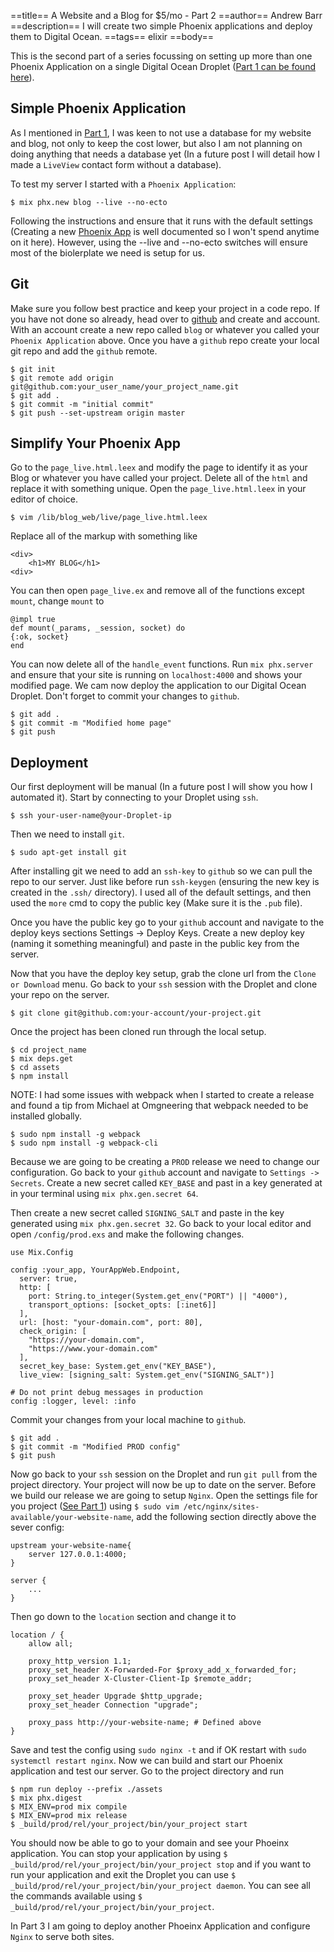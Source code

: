 ==title==
 A Website and a Blog for $5/mo - Part 2
==author==
 Andrew Barr
==description==
 I will create two simple Phoenix applications and deploy them to Digital Ocean. 
==tags==
 elixir
==body==


This is the second part of a series focussing on setting up more than one Phoenix Application on a single Digital Ocean Droplet (<span class="text-indigo-600">[Part 1 can be found here](https://andrewbarr.io/posts/website-and-blog-5-dolllars-a-month-p1)</span>).

## Simple Phoenix Application 

As I mentioned in <span class="text-indigo-600">[Part 1](https://andrewbarr.io/posts/website-and-blog-5-dolllars-a-month-p1)</span>, I was keen to not use a database for my website and blog, not only to keep the cost lower, but also I am not planning on doing anything that needs a database yet (In a future post I will detail how I made a `LiveView` contact form without a database).

To test my server I started with a `Phoenix Application`:

```
$ mix phx.new blog --live --no-ecto
```

Following the instructions and ensure that it runs with the default settings (Creating a new <span class="text-indigo-600">[Phoenix App](https://www.phoenixframework.org/)</span> is well documented so I won't spend anytime on it here). However, using the --live and --no-ecto switches will ensure most of the biolerplate we need is setup for us.


## Git 

Make sure you follow best practice and keep your project in a code repo. If you have not done so already, head over to <span class="text-indigo-600">[github](https://www.`github`.com)</span> and create and account. With an account create a new repo called `blog` or whatever you called your `Phoenix Application` above. Once you have a `github` repo create your local git repo and add the `github` remote.

```
$ git init
$ git remote add origin git@github.com:your_user_name/your_project_name.git
$ git add .
$ git commit -m "initial commit"
$ git push --set-upstream origin master
```

## Simplify Your Phoenix App

Go to the `page_live.html.leex` and modify the page to identify it as your Blog or whatever you have called your project. Delete all of the `html` and replace it with something unique. Open the `page_live.html.leex` in your editor of choice.

```
$ vim /lib/blog_web/live/page_live.html.leex
```

Replace all of the markup with something like

```
<div>
	<h1>MY BLOG</h1>
<div>
```

You can then open `page_live.ex` and remove all of the functions except `mount`, change  `mount` to 

```
@impl true
def mount(_params, _session, socket) do
{:ok, socket}
end

```

You can now delete all of the `handle_event` functions. Run `mix phx.server` and ensure that your site is running on `localhost:4000` and shows your modified page. We cam now deploy the application to our Digital Ocean Droplet. Don't forget to commit your changes to ``github``.

```
$ git add .
$ git commit -m "Modified home page"
$ git push
```

## Deployment

Our first deployment will be manual (In a future post I will show you how I automated it). Start by connecting to your Droplet using `ssh`. 

```
$ ssh your-user-name@your-Droplet-ip
```

Then we need to install `git`.

```
$ sudo apt-get install git
```

After installing git we need to add an `ssh-key` to `github` so we can pull the repo to our server. Just like before run `ssh-keygen` (ensuring the new key is created in the `.ssh/` directory). I used all of the default settings, and then used the `more` cmd to copy the public key (Make sure it is the `.pub` file). 

Once you have the public key go to your `github` account and navigate to the deploy keys sections Settings -> Deploy Keys. Create a new deploy key (naming it something meaningful) and paste in the public key from the server.

Now that you have the deploy key setup, grab the clone url from the `Clone or Download` menu. Go back to your `ssh` session with the Droplet and clone your repo on the server.

```
$ git clone git@github.com:your-account/your-project.git
```

Once the project has been cloned run through the local setup.

```
$ cd project_name
$ mix deps.get
$ cd assets
$ npm install
```

NOTE: I had some issues with webpack when I started to create a release and found a tip from Michael at Omgneering that webpack needed to be installed globally.

```
$ sudo npm install -g webpack
$ sudo npm install -g webpack-cli

```

Because we are going to be creating a `PROD` release we need to change our configuration. Go back to your ``github`` account and navigate to `Settings -> Secrets`. Create a new secret called `KEY_BASE` and past in a key generated at in your terminal using `mix phx.gen.secret 64`. 

Then create a new secret called `SIGNING_SALT` and paste in the key generated using `mix phx.gen.secret 32`. Go back to your local editor and open `/config/prod.exs` and make the following changes.

```
use Mix.Config

config :your_app, YourAppWeb.Endpoint,
  server: true,
  http: [
    port: String.to_integer(System.get_env("PORT") || "4000"),
    transport_options: [socket_opts: [:inet6]]
  ],
  url: [host: "your-domain.com", port: 80],
  check_origin: [
    "https://your-domain.com",
    "https://www.your-domain.com"
  ],
  secret_key_base: System.get_env("KEY_BASE"),
  live_view: [signing_salt: System.get_env("SIGNING_SALT")]

# Do not print debug messages in production
config :logger, level: :info
```

Commit your changes from your local machine to `github`.

```
$ git add .
$ git commit -m "Modified PROD config"
$ git push
```

Now go back to your `ssh` session on the Droplet and run `git pull` from the project directory. Your project will now be up to date on the server. Before we build our release we are going to setup `Nginx`. Open the settings file for you project <span class="text-indigo-600">([See Part 1](https://andrewbarr.io/posts/website-and-blog-5-dolllars-a-month-p1))</span> using `$ sudo vim /etc/nginx/sites-available/your-website-name`, add the following section directly above the sever config:

```
upstream your-website-name{
	server 127.0.0.1:4000;
}

server {
	...
}
```

Then go down to the `location` section and change it to

```
location / {
	allow all;

	proxy_http_version 1.1;
	proxy_set_header X-Forwarded-For $proxy_add_x_forwarded_for;
	proxy_set_header X-Cluster-Client-Ip $remote_addr;

	proxy_set_header Upgrade $http_upgrade;
	proxy_set_header Connection "upgrade";

	proxy_pass http://your-website-name; # Defined above
}
```

Save and test the config using `sudo nginx -t` and if OK restart with `sudo systemctl restart nginx`. Now we can build and start our Phoenix application and test our server. Go to the project directory and run

```
$ npm run deploy --prefix ./assets
$ mix phx.digest
$ MIX_ENV=prod mix compile
$ MIX_ENV=prod mix release 
$ _build/prod/rel/your_project/bin/your_project start
```

You should now be able to go to your domain and see your Phoeinx application. You can stop your application by using `$ _build/prod/rel/your_project/bin/your_project stop` and if you want to run your application and exit the Droplet you can use `$ _build/prod/rel/your_project/bin/your_project daemon`. You can see all the commands available using `$ _build/prod/rel/your_project/bin/your_project`.

In Part 3 I am going to deploy another Phoeinx Application and configure `Nginx` to serve both sites.

<p>&nbsp;</p>
<p>&nbsp;</p>
<p>&nbsp;</p>
<p>&nbsp;</p>